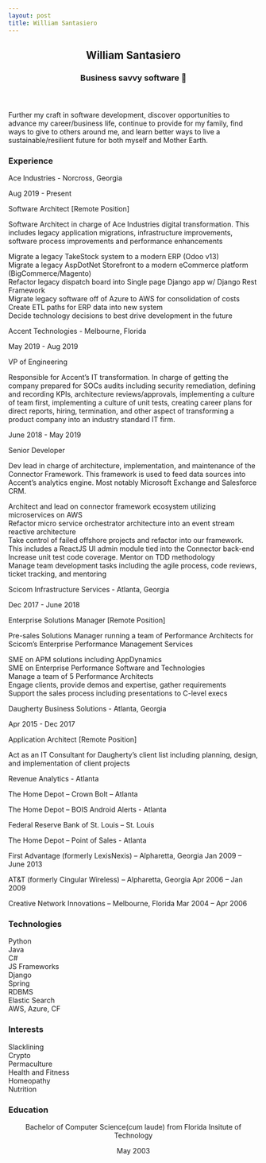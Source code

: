 ```yaml
---
layout: post
title: William Santasiero
---
```


<article id="resume">
<header class="hr">
<h2>William Santasiero</h2>
<h3>Business savvy software 🦄</h3>
</header>
<p class="description" property="description">
Further my craft in software development, discover opportunities to advance my career/business life, continue to provide for my family, find ways to give to others around me, and learn better ways to live a sustainable/resilient future for both myself and Mother Earth. 
</p>
<div class="flex-container">
    <div class='left-column'>
        <div class="resume-type-column"> 
            <h3 id="experience" class="label-large h4, hr"> Experience <i class="fas fa-briefcase"></i></h3>
        </div>
        <div class="card">        
            <div class="container">       
                <div class="experience-header">     
                    <p class="label-medium">Ace Industries - Norcross, Georgia </p>
                    <p class="label-medium">Aug 2019 - Present</p>
                    <p class="label-medium">Software Architect <i class="fa fa-home" aria-hidden="true"></i> [Remote Position] </p> 
                </div>
                <div class="experience-header">
                    <p class="label-small">Software Architect in charge of Ace Industries digital transformation. This includes legacy application migrations, infrastructure improvements, software process improvements and performance enhancements</p>
                </div>
                <p class="label-small"><i class="far fa-dot-circle"></i> Migrate a legacy TakeStock system to a modern ERP (Odoo v13)<br/>
                <i class="far fa-dot-circle"></i> Migrate a legacy AspDotNet Storefront to a modern eCommerce platform (BigCommerce/Magento)<br/>
                <i class="far fa-dot-circle"></i> Refactor legacy dispatch board into Single page Django app w/ Django Rest Framework<br/>
                <i class="far fa-dot-circle"></i> Migrate legacy software off of Azure to AWS for consolidation of costs<br/>
                <i class="far fa-dot-circle"></i> Create ETL paths for ERP data into new system<br/>
                <i class="far fa-dot-circle"></i> Decide technology decisions to best drive development in the future</p>
            </div>        
        </div>
        <div class="card">        
            <div class="container">       
                <div class="experience-header">     
                    <p class="label-medium">Accent Technologies - Melbourne, Florida </p>
                    <p class="label-medium">May 2019 - Aug 2019</p>
                    <p class="label-medium">VP of Engineering</p> 
                </div>
                <div class="experience-header">
                    <p class="label-small">Responsible for Accent’s IT transformation. In charge of getting the company prepared for SOCs audits including security remediation, defining and recording KPIs, architecture reviews/approvals, implementing a culture of team first, implementing a culture of unit tests, creating career plans for direct reports, hiring, termination, and other aspect of transforming a product company into an industry standard IT firm.</p>
                </div>
                <div class="experience-header">                         
                    <p class="label-medium">June 2018 - May 2019</p>
                    <p class="label-medium">Senior Developer</p> 
                </div>
                <div class="experience-header">
                    <p class="label-small">Dev lead in charge of architecture, implementation, and maintenance of the Connector Framework. This framework is used to feed data sources into Accent’s analytics engine. Most notably Microsoft Exchange and Salesforce CRM.</p>
                </div>
                <p class="label-small"><i class="far fa-dot-circle"></i> Architect and lead on connector framework ecosystem utilizing microservices on AWS<br/>
                <i class="far fa-dot-circle"></i> Refactor micro service orchestrator architecture into an event stream reactive architecture<br/>
                <i class="far fa-dot-circle"></i> Take control of failed offshore projects and refactor into our framework. This includes a ReactJS UI admin module tied into the Connector back-end<br/>
                <i class="far fa-dot-circle"></i> Increase unit test code coverage. Mentor on TDD methodology<br/>
                <i class="far fa-dot-circle"></i> Manage team development tasks including the agile process, code reviews, ticket tracking, and mentoring<br/>
                </p>
            </div>        
        </div>
        <div class="card">        
            <div class="container">       
                <div class="experience-header">     
                    <p class="label-medium">Scicom Infrastructure Services - Atlanta, Georgia</p>
                    <p class="label-medium">Dec 2017 - June 2018</p>
                    <p class="label-medium">Enterprise Solutions Manager <i class="fa fa-home" aria-hidden="true"></i> [Remote Position] </p> 
                </div>
                <div class="experience-header">
                    <p class="label-small">Pre-sales Solutions Manager running a team of Performance Architects for Scicom’s Enterprise Performance Management Services</p>
                </div>
                <p class="label-small"><i class="far fa-dot-circle"></i> SME on APM solutions including AppDynamics<br/>
                <i class="far fa-dot-circle"></i> SME on Enterprise Performance Software and Technologies<br/>
                <i class="far fa-dot-circle"></i> Manage a team of 5 Performance Architects<br/>
                <i class="far fa-dot-circle"></i> Engage clients, provide demos and expertise, gather requirements<br/>
                <i class="far fa-dot-circle"></i> Support the sales process including presentations to C-level execs<br/></p>
            </div>        
        </div>
        <div class="card">        
            <div class="container">       
                <div class="experience-header">     
                    <p class="label-medium">Daugherty Business Solutions - Atlanta, Georgia</p>
                    <p class="label-medium">Apr 2015 - Dec 2017</p>
                    <p class="label-medium">Application Architect <i class="fa fa-home" aria-hidden="true"></i> [Remote Position] </p> 
                </div>
                <div class="experience-header">
                    <p class="label-small">Act as an IT Consultant for Daugherty’s client list including planning, design, and implementation of client projects</p>
                </div> 
                <p class="label-small">Revenue Analytics - Atlanta</p>
                <p class="label-small">The Home Depot – Crown Bolt – Atlanta</p>
                <p class="label-small">The Home Depot – BOIS Android Alerts - Atlanta</p>
                <p class="label-small">Federal Reserve Bank of St. Louis – St. Louis</p>
                <p class="label-small">The Home Depot – Point of Sales - Atlanta</p>
            </div>        
        </div>
        <div class="card">        
            <div class="container">       
                <div class="experience-header">     
                    <p class="label-medium">First Advantage (formerly LexisNexis) – Alpharetta, Georgia Jan 2009 – June 2013</p>
                    <p class="label-medium">AT&T (formerly Cingular Wireless) – Alpharetta, Georgia Apr 2006 – Jan 2009</p> 
                    <p class="label-medium">Creative Network Innovations – Melbourne, Florida Mar 2004 – Apr 2006</p> 
                </div>
            </div>        
        </div>
    </div>
    <div class="right-column">
        <div class="resume-type-column"> 
            <h3 id="experience" class="label-large h4, hr"> Technologies <i class="fas fa-tools"></i></h3>
        </div>
        <div class="card">        
            <div class="container">       
                <div class="label-medium">Python</div> 
                <div class="label-medium">Java</div>   
                <div class="label-medium">C#</div>
                <div class="label-medium">JS Frameworks</div>   
                <div class="label-medium">Django</div>  
                <div class="label-medium">Spring</div> 
                <div class="label-medium">RDBMS</div>
                <div class="label-medium">Elastic Search</div>
                <div class="label-medium">AWS, Azure, CF</div>              
            </div>        
        </div>
        <div class="resume-type-column"> 
            <h3 id="experience" class="label-large h4, hr"> Interests <i class="fab fa-fort-awesome-alt"></i></h3>
        </div>
        <div class="card">        
            <div class="container">       
                <div class="label-medium"><i class="fas fa-balance-scale-right"></i> Slacklining</div>
                <div class="label-medium"><i class="fab fa-btc"></i> Crypto</div>
                <div class="label-medium"><i class="fas fa-tractor"></i> Permaculture</div>
                <div class="label-medium"><i class="fas fa-heartbeat"></i> Health and Fitness</div>
                <div class="label-medium"><i class="fab fa-pagelines"></i> Homeopathy</div>
                <div class="label-medium"><i class="fas fa-fish"></i> Nutrition</div>
            </div>        
        </div>
    </div>
</div>
<div class="flex-container">
    <div>
        <h3 id="education" class="label-large h4, hr"> Education <i class="fas fa-graduation-cap"></i> 
        </h3>
        <div class="card">
            <section>
                <header class="">                    
                    <p class="label-medium"> 
                        <span class="highlight">Bachelor</span> of <span class="highlight">Computer Science</span>(cum laude) from <span class="highlight">Florida Insitute of Technology</span>
                    </p>
                    <p class="label-medium h4"> 
                        <time datetime="2003-05-01T00:00:00+00:00">May 2003</time>
                    </p>
                </header>        
            </section>
        </div>
    </div>
</div>

</article>